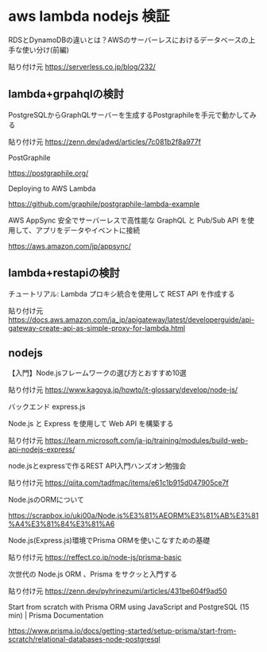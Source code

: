 # aws lambda nodejs 検証

RDSとDynamoDBの違いとは？AWSのサーバーレスにおけるデータベースの上手な使い分け(前編)

貼り付け元  <https://serverless.co.jp/blog/232/> 

## lambda+grpahqlの検討

PostgreSQLからGraphQLサーバーを生成するPostgraphileを手元で動かしてみる

貼り付け元  <https://zenn.dev/adwd/articles/7c081b2f8a977f>

PostGraphile

https://postgraphile.org/

Deploying to AWS Lambda

https://github.com/graphile/postgraphile-lambda-example

AWS AppSync 安全でサーバーレスで高性能な GraphQL と Pub/Sub API を使用して、アプリをデータやイベントに接続

https://aws.amazon.com/jp/appsync/

## lambda+restapiの検討

チュートリアル: Lambda プロキシ統合を使用して REST API を作成する

貼り付け元  <https://docs.aws.amazon.com/ja_jp/apigateway/latest/developerguide/api-gateway-create-api-as-simple-proxy-for-lambda.html> 

## nodejs

【入門】Node.jsフレームワークの選び方とおすすめ10選

貼り付け元  <https://www.kagoya.jp/howto/it-glossary/develop/node-js/> 

バックエンド
express.js


Node.js と Express を使用して Web API を構築する

貼り付け元  <https://learn.microsoft.com/ja-jp/training/modules/build-web-api-nodejs-express/> 



node.jsとexpressで作るREST API入門ハンズオン勉強会

貼り付け元  <https://qiita.com/tadfmac/items/e61c1b915d047905ce7f> 


Node.jsのORMについて

https://scrapbox.io/uki00a/Node.js%E3%81%AEORM%E3%81%AB%E3%81%A4%E3%81%84%E3%81%A6

Node.js(Express.js)環境でPrisma ORMを使いこなすための基礎

貼り付け元  <https://reffect.co.jp/node-js/prisma-basic> 

次世代の Node.js ORM 、Prisma をサクッと入門する

貼り付け元  <https://zenn.dev/pyhrinezumi/articles/431be604f9ad50> 

Start from scratch with Prisma ORM using JavaScript and PostgreSQL (15 min) | Prisma Documentation

https://www.prisma.io/docs/getting-started/setup-prisma/start-from-scratch/relational-databases-node-postgresql

